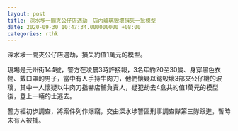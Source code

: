 ```yaml
---
layout: post
title: 深水埗一間夾公仔店遇劫　店內玻璃毀壞損失一批模型
date: 2020-09-30 10:47:34.000000000 +08:00
categories: rthk
---
```


深水埗一間夾公仔店遇劫，損失約值1萬元的模型。

現場是元州街144號，警方在凌晨3時許接報，3名年約20至30歲、身穿黑色衣物、戴口罩的男子，當中有人手持牛肉刀，他們懷疑以鎚毀壞3部夾公仔機的玻璃，其中一人懷疑以牛肉刀指嚇店舖負責人，疑犯劫去4盒共約值1萬元的模型後，登上一輛的士逃去。

警方經初步調查，將案件列作爆竊，交由深水埗警區刑事調查隊第三隊跟進，暫時未有人被捕。
